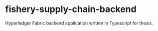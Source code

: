 # fishery-supply-chain-backend
Hyperledger Fabric backend application written in Typescript for thesis.
